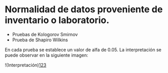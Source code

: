# Normalidad de datos proveniente de inventario o laboratorio.

+ Pruebas de Kologorov Smirnov
+ Prueba de Shapiro Wilkins 

En cada prueba se establece un valor de alfa de 0.05.
La interpretación se puede observar en la siguiente imagen:



!(Interpretación)[123]

[123]: Imagen1.png
